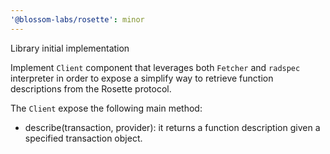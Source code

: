```yaml
---
'@blossom-labs/rosette': minor
---
```


Library initial implementation

Implement `Client` component that leverages both `Fetcher` and `radspec` interpreter in order to expose a simplify way to retrieve function descriptions from the Rosette protocol.

The `Client` expose the following main method:

- describe(transaction, provider): it returns a function description given a specified transaction object.
